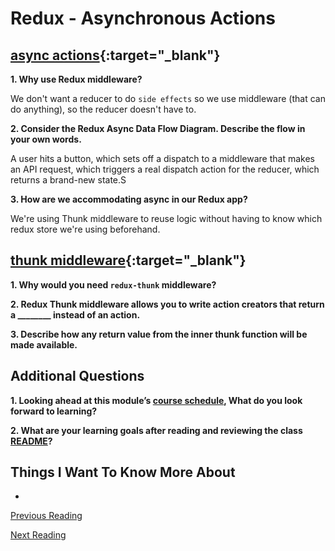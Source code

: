 # Redux - Asynchronous Actions

## [async actions](https://redux.js.org/advanced/asyncactions){:target="_blank"}

**1. Why use Redux middleware?**

We don't want a reducer to do `side effects` so we use middleware (that can do anything), so the reducer doesn't have to.

**2. Consider the Redux Async Data Flow Diagram.  Describe the flow in your own words.**

A user hits a button, which sets off a dispatch to a middleware that makes an API request, which triggers a real dispatch action for the reducer, which returns a brand-new state.S

**3. How are we accommodating async in our Redux app?**

We're using Thunk middleware to reuse logic without having to know which redux store we're using beforehand.

## [thunk middleware](https://github.com/reduxjs/redux-thunk){:target="_blank"}

**1. Why would you need `redux-thunk` middleware?**

**2. Redux Thunk middleware allows you to write action creators that return a ________ instead of an action.**

**3. Describe how any return value from the inner thunk function will be made available.**

## Additional Questions

**1. Looking ahead at this module’s [course schedule](https://codefellows.github.io/code-401-javascript-guide/curriculum/#module-7), What do you look forward to learning?**


**2. What are your learning goals after reading and reviewing the class [README](https://codefellows.github.io/code-401-javascript-guide/curriculum/)?**

## Things I Want To Know More About

-

[Previous Reading](./class-37.md)

[Next Reading](./class-39.md)

